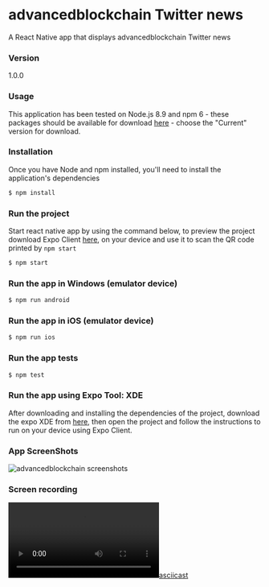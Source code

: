 # advancedblockchain Twitter news

A React Native app that displays advancedblockchain Twitter news 

### Version
1.0.0

### Usage

This application has been tested on Node.js 8.9 and npm 6 - these packages should
be available for download [here](https://nodejs.org/en/) - choose the "Current"
version for download.

### Installation

Once you have Node and npm installed, you'll need
to install the application's dependencies

```sh
$ npm install
```

### Run the project

Start react native app by using the command below,
to preview the project download Expo Client [here](https://expo.io/learn), 
on your device and use it to scan the QR code printed by ```npm start```

```sh
$ npm start
```
### Run the app in Windows (emulator device)

```sh
$ npm run android
```

### Run the app in iOS (emulator device)

```sh
$ npm run ios
```

### Run the app tests

```sh
$ npm test
```

### Run the app using Expo Tool: XDE

After downloading and installing the dependencies of the project, download the expo XDE from [here](https://docs.expo.io/versions/latest/introduction/installation),
then open the project and follow the instructions to run on your device using Expo Client.

### App ScreenShots
	
![advancedblockchain screenshots](../master/screenshots.png)

### Screen recording

[![asciicast](../master/screen-2018-11-30_20.09.32.mp4)](screen-2018-11-30_20.09.32.mp4)

